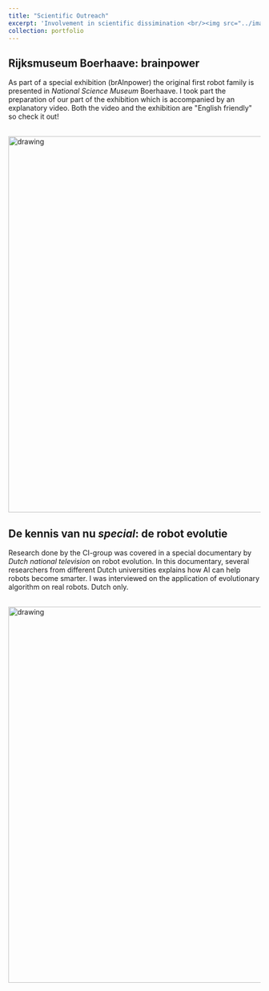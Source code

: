 ```yaml
---
title: "Scientific Outreach"
excerpt: 'Involvement in scientific dissimination <br/><img src="../images/kennis.png" alt="drawing" width="500"/>'
collection: portfolio
---
```


Rijksmuseum Boerhaave: brainpower
-
As part of a special exhibition (brAInpower) the original first robot family is presented in _National Science Museum_ Boerhaave.
I took part the preparation of our part of the exhibition which is accompanied by an explanatory video.
Both the video and the exhibition are "English friendly" so check it out!

[<br/><img src="../../images/Boerhaave.png" alt="drawing" width="750"/>](https://vimeo.com/742442764/233b007f53)


De kennis van nu _special_: de robot evolutie 
-
Research done by the CI-group was covered in a special documentary by _Dutch national television_ on robot evolution. 
In this documentary, several researchers from different Dutch universities explains how AI can help robots become smarter. 
I was interviewed on the application of evolutionary algorithm on real robots. Dutch only. 

[<br/><img src="../../images/kennis.png" alt="drawing" width="750"/>](https://dekennisvannu.nl/site/media/De-Kennis-van-Nu-special-De-Robot-Evolutie/VPWON_1330215) 
